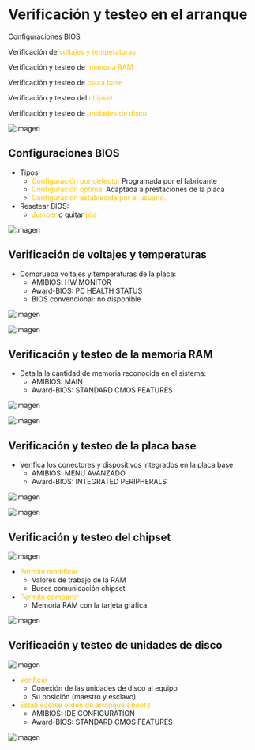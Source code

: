 # Verificación y testeo en el arranque

Configuraciones BIOS

Verificación de  <span style="color:#FFC000">voltajes y temperaturas</span>

Verificación y testeo de  <span style="color:#FFC000">memoria RAM</span>

Verificación y testeo de  <span style="color:#FFC000">placa base</span>

Verificación y testeo del  <span style="color:#FFC000">chipset</span>

Verificación y testeo de  <span style="color:#FFC000">unidades de disco</span>

![imagen](img/2_Verificaci%C3%B3n_y_testeo_BIOS0.jpg)

## Configuraciones BIOS

* Tipos
  * <span style="color:#FFC000">Configuración por defecto: </span> Programada por el fabricante
  * <span style="color:#FFC000">Configuración óptima: </span> Adaptada a prestaciones de la placa
  * <span style="color:#FFC000">Configuración establecida por el usuario\.</span>
* Resetear BIOS:
  * <span style="color:#FFC000">Jumper</span>  o quitar  <span style="color:#FFC000">pila</span>

![imagen](img/2_Verificaci%C3%B3n_y_testeo_BIOS1.jpg)

## Verificación de voltajes y temperaturas

* Comprueba voltajes y temperaturas de la placa:
  * AMIBIOS: HW MONITOR
  * Award\-BIOS: PC HEALTH STATUS
  * BIOS convencional: no disponible

![imagen](img/2_Verificaci%C3%B3n_y_testeo_BIOS2.jpg)

![imagen](img/2_Verificaci%C3%B3n_y_testeo_BIOS3.jpg)

## Verificación y testeo de la memoria RAM

* Detalla la cantidad de memoria reconocida en el sistema:
  * AMIBIOS: MAIN
  * Award\-BIOS: STANDARD CMOS FEATURES

![imagen](img/2_Verificaci%C3%B3n_y_testeo_BIOS4.jpg)

![imagen](img/2_Verificaci%C3%B3n_y_testeo_BIOS5.jpg)

## Verificación y testeo de la placa base

* Verifica los conectores y dispositivos integrados en la placa base
  * AMIBIOS: MENU AVANZADO
  * Award\-BIOS: INTEGRATED PERIPHERALS

![imagen](img/2_Verificaci%C3%B3n_y_testeo_BIOS6.jpg)

![imagen](img/2_Verificaci%C3%B3n_y_testeo_BIOS7.jpg)

## Verificación y testeo del chipset

![imagen](img/2_Verificaci%C3%B3n_y_testeo_BIOS8.jpg)

* <span style="color:#FFC000">Permite modificar </span>
  * Valores de trabajo de la RAM
  * Buses comunicación chipset
* <span style="color:#FFC000">Permite compartir </span>
  * Memoria RAM con la tarjeta gráfica

![imagen](img/2_Verificaci%C3%B3n_y_testeo_BIOS9.jpg)

## Verificación y testeo de unidades de disco

![imagen](img/2_Verificaci%C3%B3n_y_testeo_BIOS10.jpg)

* <span style="color:#FFC000">Verificar</span>
  * Conexión de las unidades de disco al equipo
  * Su posición \(maestro y esclavo\)
* <span style="color:#FFC000">Establecerse orden de arranque \(</span>  <span style="color:#FFC000"> _boot_ </span>  <span style="color:#FFC000">\)</span>
  * AMIBIOS: IDE CONFIGURATION
  * Award\-BIOS: STANDARD CMOS FEATURES

![imagen](img/2_Verificaci%C3%B3n_y_testeo_BIOS11.jpg)
